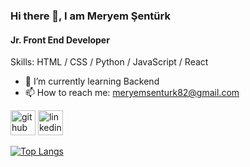 ### Hi there 👋, I am Meryem Şentürk
#### Jr. Front End Developer

Skills: HTML / CSS / Python / JavaScript / React

- 🌱 I’m currently learning Backend 
- 📫 How to reach me: meryemsenturk82@gmail.com 


[<img src='https://cdn.jsdelivr.net/npm/simple-icons@3.0.1/icons/github.svg' alt='github' height='40'>](https://github.com/MeryemSenturk)       [<img src='https://cdn-icons-png.freepik.com/256/3536/3536505.png?ga=GA1.1.1943572013.1707463004&semt=ais' alt='linkedin' height='40'>](www.linkedin.com/in/meryemaydemir)



[![Top Langs](https://github-readme-stats.vercel.app/api/top-langs/?username=MeryemSenturk)](https://github.com/anuraghazra/github-readme-stats)

